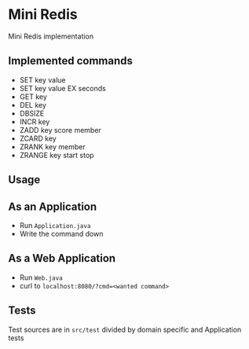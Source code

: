 # Mini Redis

Mini Redis implementation

## Implemented commands

- SET key value
- SET key value EX seconds
- GET key
- DEL key
- DBSIZE
- INCR key
- ZADD key score member
- ZCARD key
- ZRANK key member
- ZRANGE key start stop

## Usage

## As an Application
- Run `Application.java`
- Write the command down

## As a Web Application
- Run `Web.java`
- curl to `localhost:8080/?cmd=<wanted command>`

## Tests

Test sources are in `src/test` divided by domain specific and Application tests
